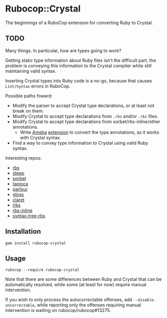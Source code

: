 # Rubocop::Crystal

The beginnings of a RuboCop extension for converting Ruby to Crystal.

## TODO

Many things. In particular, how are types going to work?

Getting static type information about Ruby files isn't the difficult part, the problem is conveying this information to the Crystal compiler while still maintaining valid syntax.

Inserting Crystal types into Ruby code is a no-go, because that causes `Lint/Syntax` errors in RuboCop.

Possible paths foward:
- Modify the parser to accept Crystal type declarations, or at least not break on them.
- Modify Crystal to accept type declarations from `.rbs` and/or `.rbi` files.
- Modify Crystal to accept type declarations from sorbet/rbs-inline/other annotations.
  - Write [Ameba](https://github.com/crystal-ameba/ameba) [extension](https://crystal-ameba.github.io/2019/07/22/how-to-write-extension/) to convert the type annotations, as it works with Crystal syntax.
- Find a way to convey type information to Crystal using valid Ruby syntax.

Interesting repos:
- [rbs](https://github.com/ruby/rbs)
- [steep](https://github.com/soutaro/steep)
- [sorbet](https://github.com/sorbet/sorbet)
- [tapioca](https://github.com/Shopify/tapioca)
- [parlour](https://github.com/AaronC81/parlour)
- [gloss](https://github.com/johansenja/gloss)
- [claret](https://github.com/stevegeek/claret)
- [irbs](https://github.com/diaphragm/irbs)
- [rbs-inline](https://github.com/soutaro/rbs-inline)
- [syntax-tree-rbs](https://github.com/ruby-syntax-tree/syntax_tree-rbs)

## Installation

```
gem install rubocop-crystal
```

## Usage

```
rubocop --require rubocop-crystal
```

Note that there are some differences between Ruby and Crystal that can be automatically resolved, while some (at least for now) require manual intervention.

If you wish to only process the autocorrectable offenses, add `--disable-uncorrectable`, while reporting only the offenses requiring manual intervention is waiting on rubocop/rubocop#13275.
